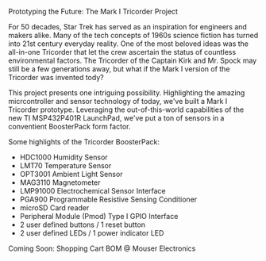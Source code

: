 Prototyping the Future: The Mark I Tricorder Project

For 50 decades, Star Trek has served as an inspiration for engineers and makers alike. Many of the tech concepts of 1960s science fiction has turned into 21st century everyday reality.  One of the most beloved ideas was the all-in-one Tricorder that let the crew ascertain the status of countless environmental factors. The Tricorder of the Captain Kirk and Mr. Spock may still be a few generations away, but what if the Mark I version of the Tricorder was invented tody?

This project presents one intriguing possibility.  Highlighting the amazing micrcontroller and sensor technology of today, we've built a Mark I Tricorder prototype.  Leveraging the out-of-this-world capabilities of the new TI MSP432P401R LaunchPad, we've put a ton of sensors in a conventient BoosterPack form factor.

Some highlights of the Tricorder BoosterPack:

- HDC1000 Humidity Sensor
- LMT70 Temperature Sensor
- OPT3001 Ambient Light Sensor
- MAG3110 Magnetometer
- LMP91000 Electrochemical Sensor Interface
- PGA900 Programmable Resistive Sensing Conditioner
- microSD Card reader
- Peripheral Module (Pmod) Type I GPIO Interface 
- 2 user defined buttons / 1 reset button
- 2 user defined LEDs / 1 power indicator LED


Coming Soon:  Shopping Cart BOM @ Mouser Electronics
